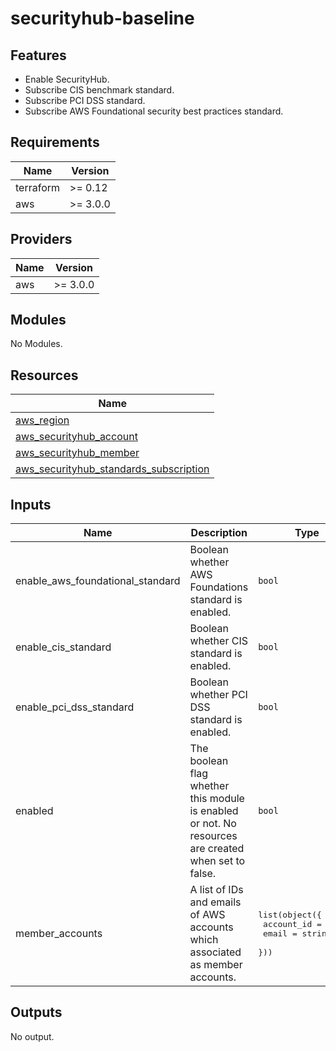 # securityhub-baseline

## Features

- Enable SecurityHub.
- Subscribe CIS benchmark standard.
- Subscribe PCI DSS standard.
- Subscribe AWS Foundational security best practices standard.

<!-- BEGINNING OF PRE-COMMIT-TERRAFORM DOCS HOOK -->
## Requirements

| Name | Version |
|------|---------|
| terraform | >= 0.12 |
| aws | >= 3.0.0 |

## Providers

| Name | Version |
|------|---------|
| aws | >= 3.0.0 |

## Modules

No Modules.

## Resources

| Name |
|------|
| [aws_region](https://registry.terraform.io/providers/hashicorp/aws/3.0.0/docs/data-sources/region) |
| [aws_securityhub_account](https://registry.terraform.io/providers/hashicorp/aws/3.0.0/docs/resources/securityhub_account) |
| [aws_securityhub_member](https://registry.terraform.io/providers/hashicorp/aws/3.0.0/docs/resources/securityhub_member) |
| [aws_securityhub_standards_subscription](https://registry.terraform.io/providers/hashicorp/aws/3.0.0/docs/resources/securityhub_standards_subscription) |

## Inputs

| Name | Description | Type | Default | Required |
|------|-------------|------|---------|:--------:|
| enable\_aws\_foundational\_standard | Boolean whether AWS Foundations standard is enabled. | `bool` | `true` | no |
| enable\_cis\_standard | Boolean whether CIS standard is enabled. | `bool` | `true` | no |
| enable\_pci\_dss\_standard | Boolean whether PCI DSS standard is enabled. | `bool` | `true` | no |
| enabled | The boolean flag whether this module is enabled or not. No resources are created when set to false. | `bool` | `true` | no |
| member\_accounts | A list of IDs and emails of AWS accounts which associated as member accounts. | <pre>list(object({<br>    account_id = string<br>    email      = string<br>  }))</pre> | `[]` | no |

## Outputs

No output.
<!-- END OF PRE-COMMIT-TERRAFORM DOCS HOOK -->

